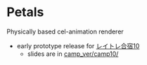 # Petals

Physically based cel-animation renderer

* early prototype release for [レイトレ合宿10](https://sites.google.com/view/rtcamp10)
  * slides are in [camp_ver/camp10/](https://github.com/Pentan/RaytracingCamp2024/tree/main/camp_ver/camp10)
